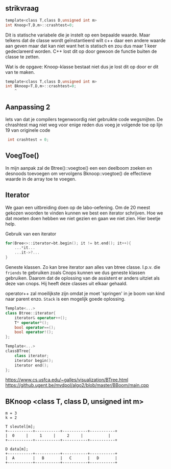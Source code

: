 ## strikvraag

```c
template<class T,class D,unsigned int m>
int Knoop<T,D,m>::crashtest=0;
```
Dit is statische variabele die je instelt op een bepaalde waarde. Maar telkens dat de 
classe wordt geïnstantieerd wilt c++ daar een andere waarde aan geven maar dat kan niet
want het is statisch en zou dus maar 1 keer gedeclareerd worden.
C++ lost dit op door gewoon de functie buiten de classe te zetten.

Wat is de opgave: Knoop-klasse bestaat niet dus je lost dit op door er dit van te maken.

```c
template<class T,class D,unsigned int m>
int Bknoop<T,D,m>::crashtest=0;
    ^
```

## Aanpassing 2
Iets van dat je compilers tegenwoordig niet gebruikte code wegsmijten. De chrashtest mag niet weg voor enige reden dus voeg je volgende toe op lijn 19 van originele code
```c
 int crashtest = 0;
```

## VoegToe()
In mijn aanpak zal de Btree()::voegtoe() een een deelboom zoeken en desnoods toevoegen om vervolgens Bknoop::voegtoe() de effectieve waarde in de array toe te voegen.

## Iterator
We gaan een uitbreiding doen op de labo-oefening. Om de 20 meest gekozen woorden te vinden kunnen we best een iterator schrijven.
Hoe we dat moeten doen hebben we niet gezien en gaan we niet zien. Hier beetje help.

Gebruik van een iterator
```c++
for(Bree<>::iterator=bt.begin(); it != bt.end(); it++){
    ...*it...
    ...it->?...
}
```
Geneste klassen. Zo kan bree iterator aan alles van btree classe. I.p.v. die `friends` te gebruiken zoals Cnops kunnen we dus geneste klassen gebruiken. Daarom dat de oplossing van de assistent er anders uitziet als deze van cnops. Hij heeft deze classes uit elkaar gehaald.

operator++ zal moeilijkste zijn omdat je moet 'springen' in je boom van kind naar parent enzo. `Stack` is een mogelijk goede oplossing.
```c++
Template<...>
class Btree::iterator{
    iterator& operator++();
    T* operator*();
    bool operator==();
    bool operator!();
};
```
```c++
Template<...>
classBTree{
    class iterator;
    iterator begin();
    iterator end();
};
```
https://www.cs.usfca.edu/~galles/visualization/BTree.html
https://github.ugent.be/mvdpol/algo2/blob/master/BBoom/main.cpp


## BKnoop <class T, class D, unsigned int m>
```
m = 3
k = 2

T sleutel[m];
+-----------+-----------+-----------+-----------+
|  0     |     1     |     2     |           |
+-----------+-----------+-----------+-----------+

D data[m];
+-----------+-----------+-----------+-----------+
|  A        |   B       |   C       |   D       |
+-----------+-----------+-----------+-----------+


```